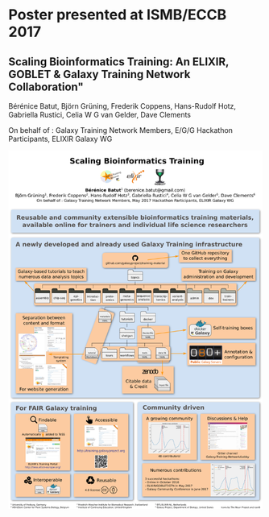 Poster presented at ISMB/ECCB 2017
==============================

## Scaling Bioinformatics Training: An ELIXIR, GOBLET & Galaxy Training Network Collaboration"

Bérénice Batut, Björn Grüning, Frederik Coppens, Hans-Rudolf Hotz, Gabriella Rustici, Celia W G van Gelder, Dave Clements

On behalf of : Galaxy Training Network Members, E/G/G Hackathon Participants, ELIXIR Galaxy WG

![Poster](images/poster.png)

